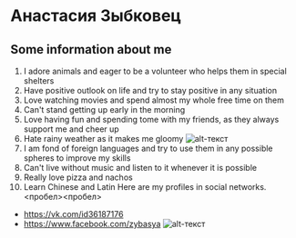 # Анастасия Зыбковец
## Some information about me
1. I adore animals and eager to be a volunteer who helps them in special shelters
2. Have positive outlook on life and try to stay positive in any situation
3. Love watching movies and spend almost my whole free time on them
4. Can't stand getting up early in the morning 
5. Love having fun and spending tome with my friends, as they always support me and cheer up
6. Hate rainy weather as it makes me gloomy
![alt-текст](http://media.tumblr.com/tumblr_lyzrlu0IcI1r66ca2.gif "Необязательный титул")
7. I am fond of foreign languages and try to use them in any possible spheres to improve my skills
8. Can't live without music and listen to it whenever it is possible
9. Really love pizza and nachos
10. Learn Chinese and Latin
Here are my profiles in social networks.<пробел><пробел>  
* <https://vk.com/id36187176>
* <https://www.facebook.com/zybasya>
![alt-текст](https://i.ytimg.com/vi/Py9uWbhA2A8/maxresdefault.jpg "Необязательный титул")
